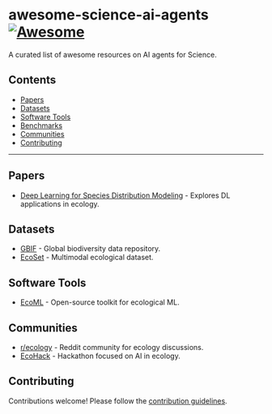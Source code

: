 # awesome-science-ai-agents [![Awesome](https://awesome.re/badge.svg)](https://awesome.re)

A curated list of awesome resources on AI agents for Science.

## Contents
- [Papers](#papers)
- [Datasets](#datasets)
- [Software Tools](#software-tools)
- [Benchmarks](#benchmarks)
- [Communities](#communities)
- [Contributing](#contributing)

---

## Papers
- [Deep Learning for Species Distribution Modeling](link) - Explores DL applications in ecology.

## Datasets
- [GBIF](https://www.gbif.org/) - Global biodiversity data repository.
- [EcoSet](link) - Multimodal ecological dataset.

## Software Tools
- [EcoML](link) - Open-source toolkit for ecological ML.

## Communities
- [r/ecology](https://www.reddit.com/r/ecology/) - Reddit community for ecology discussions.
- [EcoHack](https://example.org) - Hackathon focused on AI in ecology.

## Contributing
Contributions welcome! Please follow the [contribution guidelines](CONTRIBUTING.md).
